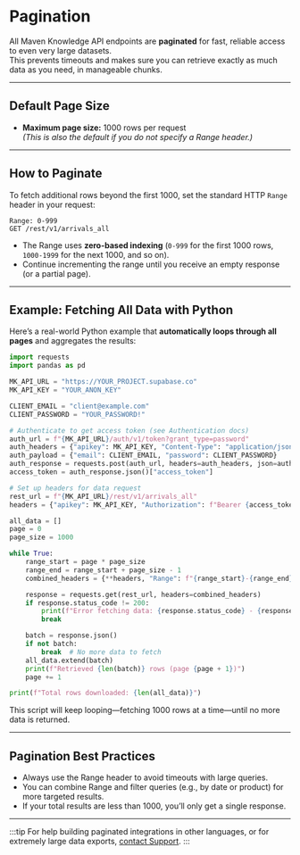 # Pagination

All Maven Knowledge API endpoints are **paginated** for fast, reliable access to even very large datasets.  
This prevents timeouts and makes sure you can retrieve exactly as much data as you need, in manageable chunks.

---

## Default Page Size

- **Maximum page size:** 1000 rows per request  
  *(This is also the default if you do not specify a Range header.)*

---

## How to Paginate

To fetch additional rows beyond the first 1000, set the standard HTTP `Range` header in your request:

```http
Range: 0-999
GET /rest/v1/arrivals_all
```

- The Range uses **zero-based indexing** (`0-999` for the first 1000 rows, `1000-1999` for the next 1000, and so on).
- Continue incrementing the range until you receive an empty response (or a partial page).

---

## Example: Fetching All Data with Python

Here’s a real-world Python example that **automatically loops through all pages** and aggregates the results:

```python
import requests
import pandas as pd

MK_API_URL = "https://YOUR_PROJECT.supabase.co"
MK_API_KEY = "YOUR_ANON_KEY"

CLIENT_EMAIL = "client@example.com"
CLIENT_PASSWORD = "YOUR_PASSWORD!"

# Authenticate to get access token (see Authentication docs)
auth_url = f"{MK_API_URL}/auth/v1/token?grant_type=password"
auth_headers = {"apikey": MK_API_KEY, "Content-Type": "application/json"}
auth_payload = {"email": CLIENT_EMAIL, "password": CLIENT_PASSWORD}
auth_response = requests.post(auth_url, headers=auth_headers, json=auth_payload)
access_token = auth_response.json()["access_token"]

# Set up headers for data request
rest_url = f"{MK_API_URL}/rest/v1/arrivals_all"
headers = {"apikey": MK_API_KEY, "Authorization": f"Bearer {access_token}"}

all_data = []
page = 0
page_size = 1000

while True:
    range_start = page * page_size
    range_end = range_start + page_size - 1
    combined_headers = {**headers, "Range": f"{range_start}-{range_end}"}

    response = requests.get(rest_url, headers=combined_headers)
    if response.status_code != 200:
        print(f"Error fetching data: {response.status_code} - {response.text}")
        break

    batch = response.json()
    if not batch:
        break  # No more data to fetch
    all_data.extend(batch)
    print(f"Retrieved {len(batch)} rows (page {page + 1})")
    page += 1

print(f"Total rows downloaded: {len(all_data)}")
```

This script will keep looping—fetching 1000 rows at a time—until no more data is returned.

---

## Pagination Best Practices

- Always use the Range header to avoid timeouts with large queries.
- You can combine Range and filter queries (e.g., by date or product) for more targeted results.
- If your total results are less than 1000, you’ll only get a single response.

---

:::tip
For help building paginated integrations in other languages, or for extremely large data exports, [contact Support](support.md).
:::
